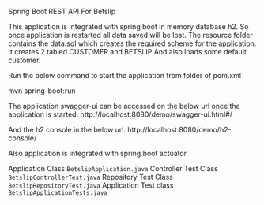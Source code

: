 Spring Boot REST API For Betslip

This application is integrated with spring boot in memory database h2. So once application is restarted all data saved will be lost.
The resource folder contains the data.sql which creates the required scheme for the application.
It creates 2 tabled CUSTOMER and BETSLIP
And also loads some default customer.

Run the below command to start the application from folder of pom.xml

mvn spring-boot:run

The application swagger-ui can be accessed on the below url once the application is started.
http://localhost:8080/demo/swagger-ui.html#/

And the h2 console in the below url.
http://localhost:8080/demo/h2-console/

Also application is integrated with spring boot actuator.

Application Class `BetslipApplication.java`
Controller Test Class `BetslipControllerTest.java`
Repository Test Class `BetslipRepositoryTest.java`
Application Test class `BetslipApplicationTests.java`